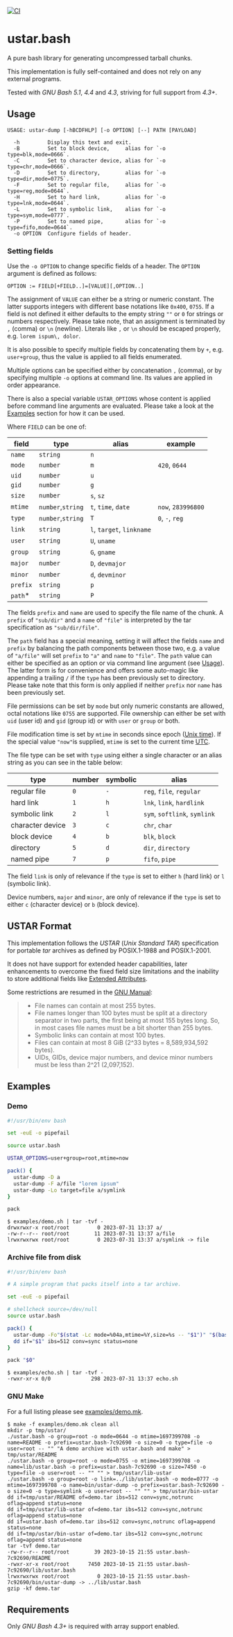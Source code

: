 [![CI](https://github.com/goregath/ustar.bash/actions/workflows/tests.yml/badge.svg)](https://github.com/goregath/ustar.bash/actions/workflows/tests.yml)

# ustar.bash

A pure bash library for generating uncompressed tarball chunks.

This implementation is fully self-contained and does not rely on any external programs.

Tested with _GNU Bash 5.1_, _4.4_ and _4.3_, striving for full support from _4.3+_.

## Usage

    USAGE: ustar-dump [-hBCDFHLP] [-o OPTION] [--] PATH [PAYLOAD]
    
      -h         Display this text and exit.
      -B         Set to block device,     alias for `-o type=blk,mode=0666`.
      -C         Set to character device, alias for `-o type=chr,mode=0666`.
      -D         Set to directory,        alias for `-o type=dir,mode=0775`.
      -F         Set to regular file,     alias for `-o type=reg,mode=0644`.
      -H         Set to hard link,        alias for `-o type=lnk,mode=0644`.
      -L         Set to symbolic link,    alias for `-o type=sym,mode=0777`.
      -P         Set to named pipe,       alias for `-o type=fifo,mode=0644`.
      -o OPTION  Configure fields of header.


### Setting fields

Use the `-o OPTION` to change specific fields of a header. The `OPTION` argument is defined as follows:

    OPTION := FIELD[+FIELD..]=[VALUE][,OPTION..]

The assignment of `VALUE` can either be a string or numeric constant. The latter supports integers with different base
notations like `0x400`, `0755`. If a field is not defined it either defaults to the empty string `""` or `0` for strings
or numbers respectively. Please take note, that an assignment is terminated by `,` (comma) or `\n` (newline). Literals
like `,` or `\n` should be escaped properly, e.g. `lorem ispum\, dolor`.

It is also possible to specify multiple fields by concatenating them by `+`, e.g. `user+group`, thus the value is
applied to all fields enumerated.

Multiple options can be specified either by concatenation `,` (comma), or by specifying multiple `-o` options at command
line. Its values are applied in order appearance.

There is also a special variable `USTAR_OPTIONS` whose content is applied before command line arguments are evaluated.
Please take a look at the [Examples](#examples) section for how it can be used.

Where `FIELD` can be one of:

| field    | type              | alias                     | example            |
|----------|-------------------|---------------------------|--------------------|
| `name`   | `string`          | `n`                       |                    |
| `mode`   | `number`          | `m`                       | `420`, `0644`      |
| `uid`    | `number`          | `u`                       |                    |
| `gid`    | `number`          | `g`                       |                    |
| `size`   | `number`          | `s`, `sz`                 |                    |
| `mtime`  | `number`,`string` | `t`, `time`, `date`       | `now`, `283996800` |
| `type`   | `number`,`string` | `T`                       | `0`, `-`, `reg`    |
| `link`   | `string`          | `l`, `target`, `linkname` |                    |
| `user`   | `string`          | `U`, `uname`              |                    |
| `group`  | `string`          | `G`, `gname`              |                    |
| `major`  | `number`          | `D`, `devmajor`           |                    |
| `minor`  | `number`          | `d`, `devminor`           |                    |
| `prefix` | `string`          | `p`                       |                    |
| `path`\* | `string`          | `P`                       |                    |

The fields `prefix` and `name` are used to specify the file name of the chunk. A `prefix` of `"sub/dir"` and a `name` of
`"file"` is interpreted by the tar specification as `"sub/dir/file"`.

The `path` field has a special meaning, setting it will affect the fields `name` and `prefix` by balancing the path
components between those two, e.g. a value of `"a/file"` will set `prefix` to `"a"` and `name` to `"file"`. The `path`
value can either be specified as an option or via command line argument (see [Usage](#usage)). The latter form is for
convenience and offers some auto-magic like appending a trailing `/` if the `type` has been previously set to directory.
Please take note that this form is only applied if neither `prefix` nor `name` has been previously set.

File permissions can be set by `mode` but only numeric constants are allowed, octal notations like `0755` are supported.
File ownership can either be set with `uid` (user id) and `gid` (group id) or with `user` or `group` or both.

File modification time is set by `mtime` in seconds since epoch ([Unix time][wiki-unixtime]). If the special value
`"now"`is supplied, `mtime` is set to the current time [UTC][wiki-utc].

The file type can be set with `type` using either a single character or an alias string as you can see in the table
below: 

| type             | number | symbolic | alias                        |
|------------------|--------|----------|------------------------------|
| regular file     | `0`    | `-`      | `reg`, `file`, `regular`     | 
| hard link        | `1`    | `h`      | `lnk`, `link`, `hardlink`    |
| symbolic link    | `2`    | `l`      | `sym`, `softlink`, `symlink` |
| character device | `3`    | `c`      | `chr`, `char`                |
| block device     | `4`    | `b`      | `blk`, `block`               |
| directory        | `5`    | `d`      | `dir`, `directory`           |
| named pipe       | `7`    | `p`      | `fifo`, `pipe`               |

The field `link` is only of relevance if the `type` is set to either `h` (hard link) or `l` (symbolic link).

Device numbers, `major` and `minor`, are only of relevance if the `type` is set to either `c` (character device) or `b`
(block device).

## USTAR Format

This implementation follows the *USTAR* (*Unix Standard TAR*) specification for portable *tar* archives as defined by
POSIX.1-1988 and POSIX.1-2001. 

It does not have support for extended header capabilities, later enhancements to overcome the fixed field size
limitations and the inability to store additional fields like [Extended Attributes][xattr(7)]. 

Some restrictions are resumed in the [GNU Manual][gnu-manual-tar-format]:

> * File names can contain at most 255 bytes.
> * File names longer than 100 bytes must be split at a directory separator in two parts, the first being at most 155
>   bytes long. So, in most cases file names must be a bit shorter than 255 bytes.
> * Symbolic links can contain at most 100 bytes.
> * Files can contain at most 8 GiB (2^33 bytes = 8,589,934,592 bytes).
> * UIDs, GIDs, device major numbers, and device minor numbers must be less than 2^21 (2,097,152). 

## Examples

### Demo

```bash
#!/usr/bin/env bash

set -euE -o pipefail

source ustar.bash

USTAR_OPTIONS=user+group=root,mtime=now

pack() {
  ustar-dump -D a
  ustar-dump -F a/file "lorem ipsum"
  ustar-dump -Lo target=file a/symlink
}

pack
```

```plain
$ examples/demo.sh | tar -tvf -
drwxrwxr-x root/root         0 2023-07-31 13:37 a/
-rw-r--r-- root/root        11 2023-07-31 13:37 a/file
lrwxrwxrwx root/root         0 2023-07-31 13:37 a/symlink -> file
```

### Archive file from disk

```bash
#!/usr/bin/env bash

# A simple program that packs itself into a tar archive.

set -euE -o pipefail

# shellcheck source=/dev/null
source ustar.bash

pack() {
  ustar-dump -Fo"$(stat -Lc mode=%04a,mtime=%Y,size=%s -- "$1")" "$(basename "$1")"
  dd if="$1" ibs=512 conv=sync status=none
}

pack "$0"
```

```plain
$ examples/echo.sh | tar -tvf -
-rwxr-xr-x 0/0             298 2023-07-31 13:37 echo.sh
```

### GNU Make

For a full listing please see [examples/demo.mk](examples/demo.mk).

```plain
$ make -f examples/demo.mk clean all
mkdir -p tmp/ustar/
./ustar.bash -o group=root -o mode=0644 -o mtime=1697399708 -o name=README -o prefix=ustar.bash-7c92690 -o size=0 -o type=file -o user=root -- "" "A demo archive with ustar.bash and make" > tmp/ustar/README
./ustar.bash -o group=root -o mode=0755 -o mtime=1697399708 -o name=lib/ustar.bash -o prefix=ustar.bash-7c92690 -o size=7450 -o type=file -o user=root -- "" "" > tmp/ustar/lib-ustar
./ustar.bash -o group=root -o link=../lib/ustar.bash -o mode=0777 -o mtime=1697399708 -o name=bin/ustar-dump -o prefix=ustar.bash-7c92690 -o size=0 -o type=symlink -o user=root -- "" "" > tmp/ustar/bin-ustar
dd if=tmp/ustar/README of=demo.tar ibs=512 conv=sync,notrunc oflag=append status=none 
dd if=tmp/ustar/lib-ustar of=demo.tar ibs=512 conv=sync,notrunc oflag=append status=none 
dd if=ustar.bash of=demo.tar ibs=512 conv=sync,notrunc oflag=append status=none 
dd if=tmp/ustar/bin-ustar of=demo.tar ibs=512 conv=sync,notrunc oflag=append status=none 
tar -tvf demo.tar
-rw-r--r-- root/root        39 2023-10-15 21:55 ustar.bash-7c92690/README
-rwxr-xr-x root/root      7450 2023-10-15 21:55 ustar.bash-7c92690/lib/ustar.bash
lrwxrwxrwx root/root         0 2023-10-15 21:55 ustar.bash-7c92690/bin/ustar-dump -> ../lib/ustar.bash
gzip -kf demo.tar
```

## Requirements

Only _GNU Bash 4.3+_ is required with array support enabled.

[wiki-unixtime]: https://en.wikipedia.org/wiki/Unix_time "Wikipedia: Unix Time"
[wiki-utc]: https://en.wikipedia.org/wiki/Coordinated_Universal_Time "Wikipedia: Coordinated Universal Time"
[gnu-manual-tar-format]: https://www.gnu.org/software/tar/manual/tar.html#Formats "GNU Tar Manual: Formats"
[gnu-manual-tar-standard]: https://www.gnu.org/software/tar/manual/tar.html#Standard "GNU Tar Manual: Standard"
[xattr(7)]: http://www.kernel.org/doc/man-pages/online/pages/man7/xattr.7.html "Manpage of xattr(7)" 
